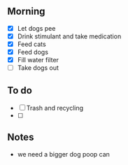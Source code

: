## Morning 
- [x] Let dogs pee
- [x] Drink stimulant and take medication
- [x] Feed cats
- [x] Feed dogs
- [x] Fill water filter
- [ ] Take dogs out

## To do
- [ ] Trash and recycling
- [ ] 

## Notes 
- we need a bigger dog poop can